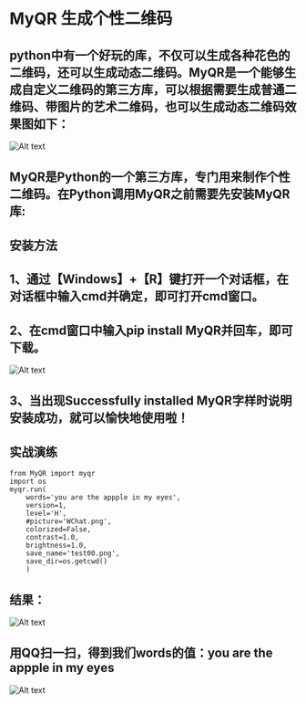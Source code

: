 # MyQR 生成个性二维码
## python中有一个好玩的库，不仅可以生成各种花色的二维码，还可以生成动态二维码。MyQR是一个能够生成自定义二维码的第三方库，可以根据需要生成普通二维码、带图片的艺术二维码，也可以生成动态二维码效果图如下：
![Alt text](https://github.com/gorgeousCa/Dayup/blob/master/QR%20code/test1.png)    
## MyQR是Python的一个第三方库，专门用来制作个性二维码。在Python调用MyQR之前需要先安装MyQR库:
## 安装方法  

## 1、通过【Windows】+【R】键打开一个对话框，在对话框中输入cmd并确定，即可打开cmd窗口。  
## 2、在cmd窗口中输入pip install MyQR并回车，即可下载。  
![Alt text](https://github.com/gorgeousCa/Dayup/blob/master/QR%20code/2.png)  
## 3、当出现Successfully installed MyQR字样时说明安装成功，就可以愉快地使用啦！  
## 实战演练
    from MyQR import myqr
    import os
    myqr.run(
        words='you are the appple in my eyes',        
        version=1,                   
        level='H',                  
        #picture='WChat.png',         
        colorized=False,              
        contrast=1.0,               
        brightness=1.0,              
        save_name='test00.png',        
        save_dir=os.getcwd()
        )
## 结果：
![Alt text](https://github.com/gorgeousCa/Dayup/blob/master/QR%20code/test00.png)  
## 用QQ扫一扫，得到我们words的值：you are the appple in my eyes
![Alt text](https://github.com/gorgeousCa/Dayup/blob/master/QR%20code/test10.png)




